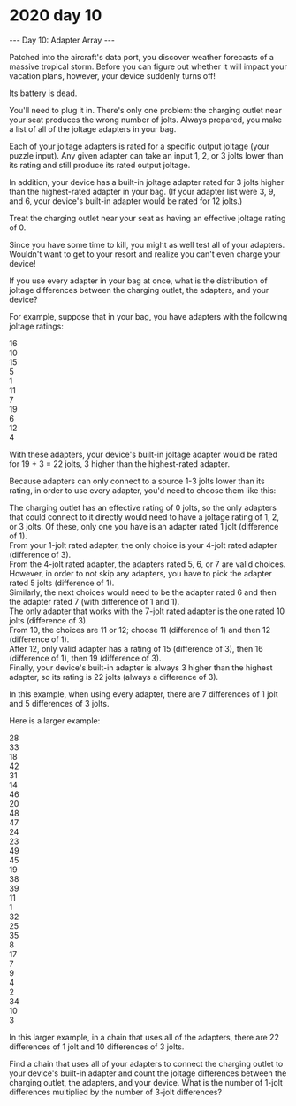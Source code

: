 # 2020 day 10

--- Day 10: Adapter Array ---

Patched into the aircraft's data port, you discover weather forecasts of a massive tropical storm. Before you can figure out whether it will impact your vacation plans, however, your device suddenly turns off!



Its battery is dead.



You'll need to plug it in. There's only one problem: the charging outlet near your seat produces the wrong number of jolts. Always prepared, you make a list of all of the joltage adapters in your bag.



Each of your joltage adapters is rated for a specific output joltage (your puzzle input). Any given adapter can take an input 1, 2, or 3 jolts lower than its rating and still produce its rated output joltage.



In addition, your device has a built-in joltage adapter rated for 3 jolts higher than the highest-rated adapter in your bag. (If your adapter list were 3, 9, and 6, your device's built-in adapter would be rated for 12 jolts.)



Treat the charging outlet near your seat as having an effective joltage rating of 0.



Since you have some time to kill, you might as well test all of your adapters. Wouldn't want to get to your resort and realize you can't even charge your device!



If you use every adapter in your bag at once, what is the distribution of joltage differences between the charging outlet, the adapters, and your device?



For example, suppose that in your bag, you have adapters with the following joltage ratings:



16\
10\
15\
5\
1\
11\
7\
19\
6\
12\
4



With these adapters, your device's built-in joltage adapter would be rated for 19 + 3 = 22 jolts, 3 higher than the highest-rated adapter.



Because adapters can only connect to a source 1-3 jolts lower than its rating, in order to use every adapter, you'd need to choose them like this:



The charging outlet has an effective rating of 0 jolts, so the only adapters that could connect to it directly would need to have a joltage rating of 1, 2, or 3 jolts. Of these, only one you have is an adapter rated 1 jolt (difference of 1).\
From your 1-jolt rated adapter, the only choice is your 4-jolt rated adapter (difference of 3).\
From the 4-jolt rated adapter, the adapters rated 5, 6, or 7 are valid choices. However, in order to not skip any adapters, you have to pick the adapter rated 5 jolts (difference of 1).\
Similarly, the next choices would need to be the adapter rated 6 and then the adapter rated 7 (with difference of 1 and 1).\
The only adapter that works with the 7-jolt rated adapter is the one rated 10 jolts (difference of 3).\
From 10, the choices are 11 or 12; choose 11 (difference of 1) and then 12 (difference of 1).\
After 12, only valid adapter has a rating of 15 (difference of 3), then 16 (difference of 1), then 19 (difference of 3).\
Finally, your device's built-in adapter is always 3 higher than the highest adapter, so its rating is 22 jolts (always a difference of 3).



In this example, when using every adapter, there are 7 differences of 1 jolt and 5 differences of 3 jolts.



Here is a larger example:



28\
33\
18\
42\
31\
14\
46\
20\
48\
47\
24\
23\
49\
45\
19\
38\
39\
11\
1\
32\
25\
35\
8\
17\
7\
9\
4\
2\
34\
10\
3



In this larger example, in a chain that uses all of the adapters, there are 22 differences of 1 jolt and 10 differences of 3 jolts.



Find a chain that uses all of your adapters to connect the charging outlet to your device's built-in adapter and count the joltage differences between the charging outlet, the adapters, and your device. What is the number of 1-jolt differences multiplied by the number of 3-jolt differences?



